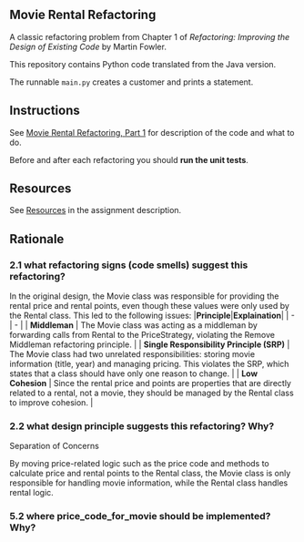 ## Movie Rental Refactoring

A classic refactoring problem from Chapter 1 of
_Refactoring: Improving the Design of Existing Code_ by Martin Fowler.  

This repository contains Python code translated from the Java version.

The runnable `main.py` creates a customer and prints a statement.


## Instructions

See [Movie Rental Refactoring, Part 1](https://cpske.github.io/ISP/assignment/movierental/movierental-part1) for description of the code and what to do.

Before and after each refactoring you should **run the unit tests**.

## Resources

See [Resources](https://cpske.github.io/ISP/assignment/movierental/movierental-part1#resources) in the assignment description.

## Rationale
### 2.1 what refactoring signs (code smells) suggest this refactoring?
In the original design, the Movie class was responsible for providing the rental price and rental points, even though these values were only used by the Rental class. This led to the following issues:
|**Principle**|**Explaination**|
| - | - |
| **Middleman** | The Movie class was acting as a middleman by forwarding calls from Rental to the PriceStrategy, violating the Remove Middleman refactoring principle. |
| **Single Responsibility Principle (SRP)** | The Movie class had two unrelated responsibilities: storing movie information (title, year) and managing pricing. This violates the SRP, which states that a class should have only one reason to change. |
| **Low Cohesion** | Since the rental price and points are properties that are directly related to a rental, not a movie, they should be managed by the Rental class to improve cohesion. |
### 2.2 what design principle suggests this refactoring? Why?
Separation of Concerns 

By moving price-related logic such as the price code and methods to calculate price and rental points to the Rental class, the Movie class is only responsible for handling movie information, while the Rental class handles rental logic. 

### 5.2 where price_code_for_movie should be implemented? Why?
